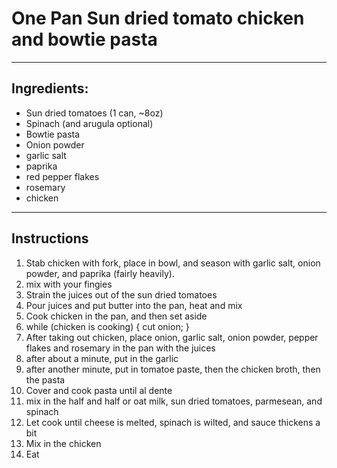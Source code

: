 # One Pan Sun dried tomato chicken and bowtie pasta
---

## Ingredients:

- Sun dried tomatoes (1 can, ~8oz)
- Spinach (and arugula optional)
- Bowtie pasta
- Onion powder
- garlic salt
- paprika
- red pepper flakes
- rosemary
- chicken

---
## Instructions

1. Stab chicken with fork, place in bowl, and season with garlic salt, onion powder, and paprika (fairly heavily).
2. mix with your fingies
3. Strain the juices out of the sun dried tomatoes
4. Pour juices and put butter into the pan, heat and mix
5. Cook chicken in the pan, and then set aside
6. while (chicken is cooking) { cut onion; }
7. After taking out chicken, place onion, garlic salt, onion powder, pepper flakes and rosemary in the pan with the juices
8. after about a minute, put in the garlic
9. after another minute, put in tomatoe paste, then the chicken broth, then the pasta
10. Cover and cook pasta until al dente
11. mix in the half and half or oat milk, sun dried tomatoes, parmesean, and spinach
12. Let cook until cheese is melted, spinach is wilted, and sauce thickens a bit
13. Mix in the chicken
14. Eat


